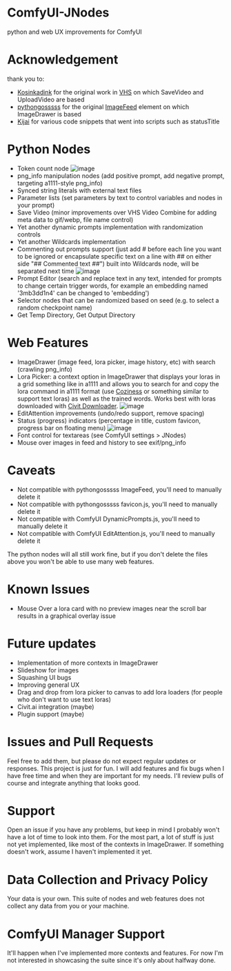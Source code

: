 # ComfyUI-JNodes
 python and web UX improvements for ComfyUI

# Acknowledgement
 thank you to:
 * [Kosinkadink](https://github.com/Kosinkadink) for the original work in [VHS](https://github.com/Kosinkadink/ComfyUI-VideoHelperSuite) on which SaveVideo and UploadVideo are based
 * [pythongosssss](https://github.com/pythongosssss) for the original [ImageFeed](https://github.com/pythongosssss/ComfyUI-Custom-Scripts/blob/main/web/js/imageFeed.js) element on which ImageDrawer is based
 * [Kijai](https://github.com/Kijai) for various code snippets that went into scripts such as statusTitle
 
# Python Nodes
 * Token count node
![image](https://github.com/JaredTherriault/ComfyUI-JNodes/assets/8760446/4fa9ca93-3891-434f-8cb1-5e0f0e8ed8ee)
 * png_info manipulation nodes (add positive prompt, add negative prompt, targeting a1111-style png_info)
 * Synced string literals with external text files
 * Parameter lists (set parameters by text to control variables and nodes in your prompt)
 * Save Video (minor improvements over VHS Video Combine for adding meta data to gif/webp, file name control)
 * Yet another dynamic prompts implementation with randomization controls
 * Yet another Wildcards implementation
 * Commenting out prompts support (just add # before each line you want to be ignored or encapsulate specific text on a line with ## on either side "## Commented text ##") built into Wildcards node, will be separated next time
![image](https://github.com/JaredTherriault/ComfyUI-JNodes/assets/8760446/05ae496f-94fa-4fb4-9686-b5f27a996d6b)
 * Prompt Editor (search and replace text in any text, intended for prompts to change certain trigger words, for example an embedding named '3mb3dd1n4' can be changed to 'embedding')
 * Selector nodes that can be randomized based on seed (e.g. to select a random checkpoint name)
 * Get Temp Directory, Get Output Directory
 
# Web Features
 * ImageDrawer (image feed, lora picker, image history, etc) with search (crawling png_info) 
 * Lora Picker: a context option in ImageDrawer that displays your loras in a grid something like in a1111 and allows you to search for and copy the lora command in a1111 format (use [Coziness](https://github.com/skfoo/ComfyUI-Coziness) or something similar to support text loras) as well as the trained words. Works best with loras downloaded with [Civit Downloader](https://www.ayamaru.com/more).
![image](https://github.com/JaredTherriault/ComfyUI-JNodes/assets/8760446/ede152ac-57db-45ab-a1ab-908dba71d206)
 * EditAttention improvements (undo/redo support, remove spacing)
 * Status (progress) indicators (percentage in title, custom favicon, progress bar on floating menu)
![image](https://github.com/JaredTherriault/ComfyUI-JNodes/assets/8760446/5887a6e3-28e6-4a07-a1a4-5a20faa5f557)
 * Font control for textareas (see ComfyUI settings > JNodes)
 * Mouse over images in feed and history to see exif/png_info
 
# Caveats
 * Not compatible with pythongosssss ImageFeed, you'll need to manually delete it
 * Not compatible with pythongosssss favicon.js, you'll need to manually delete it
 * Not compatible with ComfyUI DynamicPrompts.js, you'll need to manually delete it
 * Not compatible with ComfyUI EditAttention.js, you'll need to manually delete it
 
 The python nodes will all still work fine, but if you don't delete the files above you won't be able to use many web features.
 
# Known Issues
 * Mouse Over a lora card with no preview images near the scroll bar results 
in a graphical overlay issue
 
# Future updates
 * Implementation of more contexts in ImageDrawer
 * Slideshow for images
 * Squashing UI bugs
 * Improving general UX
 * Drag and drop from lora picker to canvas to add lora loaders (for people who don't want to use text loras)
 * Civit.ai integration (maybe)
 * Plugin support (maybe)
 
# Issues and Pull Requests
Feel free to add them, but please do not expect regular updates or responses. This project is just for fun. I will add features and fix bugs when I have free time and when they are important for my needs. I'll review pulls of course and integrate anything that looks good.

# Support
Open an issue if you have any problems, but keep in mind I probably won't have a lot of time to look into them. For the most part, a lot of stuff is just not yet implemented, like most of the contexts in ImageDrawer. If something doesn't work, assume I haven't implemented it yet.

# Data Collection and Privacy Policy
Your data is your own. This suite of nodes and web features does not collect any data from you or your machine.

# ComfyUI Manager Support
It'll happen when I've implemented more contexts and features. For now I'm not interested in showcasing the suite since it's only about halfway done.
